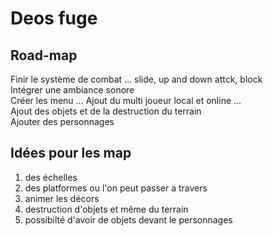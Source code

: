 # Deos fuge

## Road-map 

 Finir le système de combat  ...
   slide, up and down attck, block  
 Intégrer une ambiance sonore   
 Créer les menu ...
 Ajout du multi joueur local et online ...    
 Ajout des objets et de la destruction du terrain    
 Ajouter des personnages    

## Idées pour les map 
1. des échelles 
2. des platformes ou l'on peut passer a travers 
3. animer les décors 
4. destruction d'objets et même du terrain 
5. possibilté d'avoir de objets devant le personnages
